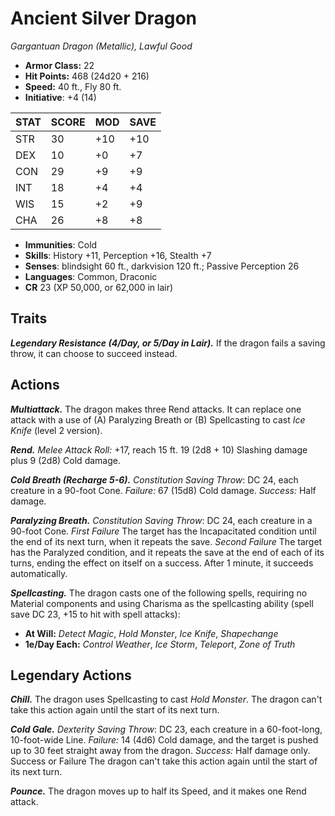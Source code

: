 # Ancient Silver Dragon

*Gargantuan Dragon (Metallic), Lawful Good*

- **Armor Class:** 22
- **Hit Points:** 468 (24d20 + 216)
- **Speed:** 40 ft., Fly 80 ft.
- **Initiative**: +4 (14)

|STAT|SCORE|MOD|SAVE|
| --- | --- | --- | ---- |
| STR | 30 | +10 | +10 |
| DEX | 10 | +0 | +7 |
| CON | 29 | +9 | +9 |
| INT | 18 | +4 | +4 |
| WIS | 15 | +2 | +9 |
| CHA | 26 | +8 | +8 |

- **Immunities**: Cold
- **Skills**: History +11, Perception +16, Stealth +7
- **Senses**: blindsight 60 ft., darkvision 120 ft.; Passive Perception 26
- **Languages**: Common, Draconic
- **CR** 23 (XP 50,000, or 62,000 in lair)

## Traits

***Legendary Resistance (4/Day, or 5/Day in Lair).*** If the dragon fails a saving throw, it can choose to succeed instead.


## Actions

***Multiattack.*** The dragon makes three Rend attacks. It can replace one attack with a use of (A) Paralyzing Breath or (B) Spellcasting to cast *Ice Knife* (level 2 version).

***Rend.*** *Melee Attack Roll:* +17, reach 15 ft. 19 (2d8 + 10) Slashing damage plus 9 (2d8) Cold damage.

***Cold Breath (Recharge 5-6).*** *Constitution Saving Throw*: DC 24, each creature in a 90-foot Cone. *Failure:*  67 (15d8) Cold damage. *Success:*  Half damage.

***Paralyzing Breath.*** *Constitution Saving Throw*: DC 24, each creature in a 90-foot Cone. *First Failure* The target has the Incapacitated condition until the end of its next turn, when it repeats the save. *Second Failure* The target has the Paralyzed condition, and it repeats the save at the end of each of its turns, ending the effect on itself on a success. After 1 minute, it succeeds automatically.

***Spellcasting.*** The dragon casts one of the following spells, requiring no Material components and using Charisma as the spellcasting ability (spell save DC 23, +15 to hit with spell attacks):

- **At Will:** *Detect Magic*, *Hold Monster*, *Ice Knife*, *Shapechange*
- **1e/Day Each:** *Control Weather*, *Ice Storm*, *Teleport*, *Zone of Truth*

## Legendary Actions

***Chill.*** The dragon uses Spellcasting to cast *Hold Monster*. The dragon can't take this action again until the start of its next turn.

***Cold Gale.*** *Dexterity Saving Throw*: DC 23, each creature in a 60-foot-long, 10-foot-wide Line. *Failure:*  14 (4d6) Cold damage, and the target is pushed up to 30 feet straight away from the dragon. *Success:*  Half damage only. Success or Failure The dragon can't take this action again until the start of its next turn.

***Pounce.*** The dragon moves up to half its Speed, and it makes one Rend attack.

